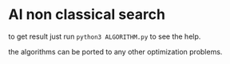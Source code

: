 # AI non classical search

to get result just run `python3 ALGORITHM.py` to see the help.

the algorithms can be ported to any other optimization problems.
